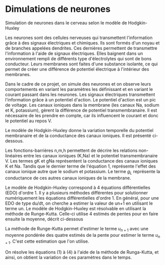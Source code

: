 # Dimulations de neurones
Simulation de neurones dans le cerveau selon le modèle de Hodgkin-Huxley


Les neurones sont des cellules nerveuses qui transmettent l'information grâce à des signaux électriques et chimiques. Ils sont formés d'un noyau et de branches appelées dendrites. Ces dernières permettent de transmettre l'information à l'aide de signaux électriques. Elles baignent dans un environnement rempli de différents type d'électrolytes qui sont de bons conducteur. Leurs membranes sont faites d'une substance isolante, ce qui permet de créer une différence de potentiel électrique à l'intérieur des membranes. 

Dans le cadre de ce projet, on simule des neurones et on observe leurs comportements en variant les paramètres les définissant et en variant le courant passant dans les neurones. Les signaux électriques transmettent l'information grâce à un potentiel d'action. Le potentiel d'action est un pic de voltage. Les canaux ioniques dans la membrane (les canaux Na, sodium et K, potassium), gèrent la différence de potentiel transmembranaire. Il est nécessaire de les prendre en compte, car ils influencent le courant et donc le potentiel au repos V.

Le modèle de Hodgkin-Huxley donne la variation temporelle du potentiel membranaire et de la conductance des canaux ioniques. Il est présenté ci-dessous.



Les fonctions-barrières n,m,h permettent de décrire les relations non-linéaires entre les canaux ioniques (K,Na) et le potentiel transmembranaire V. Les termes gK et gNa représentent la conductance des canaux ioniques K et Na. Tandis que le dernier terme de l'équation 1, représente l'effet des canaux ionique autre que le sodium et potassium. Le terme $g_{L}$ représente la conductance de ces autres canaux ioniques de la membrane. 

Le modèle de Hodgkin-Huxley correspond à 4 équations différentielles (EDO) d'ordre 1. Il y a plusieurs méthodes différentes pour solutionner numériquement les équations différentielles d'ordre 1. En général, pour une EDO de type du/dt, on cherche a estimer la valeur de un+1 en utilisant le terme un. Le modèle de Hodgkin-Huxley est résolvable en utilisant la méthode de Runge-Kutta. Celle-ci utilise 4 estimés de pentes pour en faire ensuite la moyenne, décrit ci-dessous



La méthode de Runge-Kutta permet d'estimer le terme $u_{n+1}$ avec une moyenne pondérée des quatre estimés de la pente pour estimer le terme $u_{n+1}$. C'est cette estimation que l'on utilise. 



On résolve les équations (1) à (4) à l'aide de la méthode de Runga-Kutta, et ainsi, on obtient la variation de ces paramètres dans le temps. 
